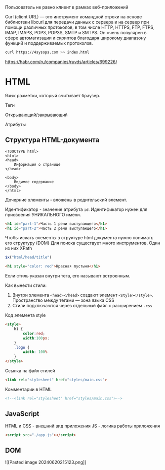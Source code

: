 Пользователь не равно клиент в рамках веб-приложений

Curl (client URL) — это инструмент командной строки на основе библиотеки libcurl для передачи данных с сервера и на сервер при помощи различных протоколов, в том числе HTTP, HTTPS, FTP, FTPS, IMAP, IMAPS, POP3, POP3S, SMTP и SMTPS. Он очень популярен в сфере автоматизации и скриптов благодаря широкому диапазону функций и поддерживаемых протоколов.

```bash
curl https://4sysops.com >> index.html
```

https://habr.com/ru/companies/ruvds/articles/699226/

# HTML
Язык разметки, который считывает браузер. 

Теги

Открывающий/закрывающий

Атрибуты

## Структура HTML-документа 
```
<!DOCTYPE html>
<html>
<head>
	Информация о странице
</head>

<body>
	Видимое содержание
</body>
</html>
```

Дочерние элементы - вложены  в родительский элемент.

Идентификатор - значение атрибута `id`. Идентификатор нужен для присвоения УНИКАЛЬНОГО имени. 
```html
<h1 id="part-1">Часть 1 речи выступающего</h1>
<h1 id="part-2">Часть 2 речи выступающего</h1>
```

Чтобы искать элементы в структуре html документа нужно понимать его структуру (DOM)
Для поиска существует много инструментов. Один из них XPath

```js
$x("html/head/title")
```

```html
<h1 style="color: red">Красная пустыня</h1>
```

Если стиль указан внутри тега, его называют встроенным. 

Как вынести стили:
1. Внутри элемента `<head></head>` создают элемент `<style></style>`. Пространство между тегами — зона языка CSS
2. Стили подключаются через отдельный файл с расширением `.css`

Код элемента style
```html
<style>
	h1 {
		color:red;
		width:100px;
	}
	.logo {
		width: 100%
	}
</style>
```

Ссылка на файл стилей
```html
<link rel="stylesheet" href="styles/main.css">
```
Комментарии в HTML
```html
<!--<link rel="stylesheet" href="styles/main.css">-->
```

## JavaScript
HTML и CSS - внешний вид приложения
JS - логика работы приложения

```html
<script src="./app.js"></script>
```


## DOM
![[Pasted image 20240620215123.png]]